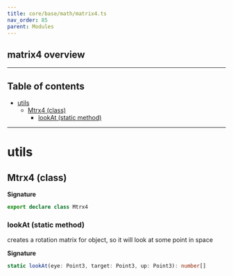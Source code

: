 ```yaml
---
title: core/base/math/matrix4.ts
nav_order: 85
parent: Modules
---
```


## matrix4 overview

---

<h2 class="text-delta">Table of contents</h2>

- [utils](#utils)
  - [Mtrx4 (class)](#mtrx4-class)
    - [lookAt (static method)](#lookat-static-method)

---

# utils

## Mtrx4 (class)

**Signature**

```ts
export declare class Mtrx4
```

### lookAt (static method)

creates a rotation matrix for object, so it will look at some point in space

**Signature**

```ts
static lookAt(eye: Point3, target: Point3, up: Point3): number[]
```
